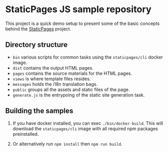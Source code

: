 # StaticPages JS sample repository

This project is a quick demo setup to present some of the basic concepts behind the [StaticPages](https://staticpagesjs.github.io) project.

## Directory structure

- `bin` various scripts for common tasks using the `staticpages/cli` docker image.
- `dist` contains the output HTML pages.
- `pages` contains the source materials for the HTML pages.
- `views` is where template files resides.
- `messages` holds the i18n translation bags.
- `public` groups all the assets and static files of the page.
- `generate.js` is the entrypoing of the static site generation task.

## Building the samples

1. If you have docker installed, you can exec `./bin/docker-build`.
   This will download the `staticpages/cli` image with all required npm packages preinstalled.

2. Or alternatively run `npm install` then `npm run build`.
